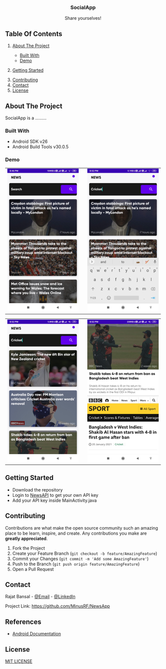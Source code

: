 
 <h3 align="center">SocialApp</h3>

  <p align="center">
    Share yourselves!
    <br />
  </p>
</p>




<!-- TABLE OF CONTENTS -->
Table Of Contents
-----------------

<show open="open">
<ol>
    <li>
      
<a href="#about-the-project">About The Project</a>
<ul>
        <li>
<a href="#built-with">Built With</a>
</li>
        <li>
<a href="#demo">Demo</a>
</li>
      </ul>
    </li>
    <li>
      
<a href="#getting-started">Getting Started</a>
</li>
    <li>
<a href="#contributing">Contributing</a>
</li> 
    <li>
<a href="#contact">Contact</a>
</li>
     <li>
<a href="#license">License</a>
</li>
  </ol>
</details>

<!-- ABOUT THE PROJECT -->
About The Project
-----------------

SocialApp is a .........

### Built With

-   Android SDK v26
-   Android Build Tools v30.0.5

### Demo
<table>
  <tr>
    <td valign="middle" ><img src="https://github.com/MinusRF/NewsApp/blob/master/Screenshot01.jpg" alt="Screenshot01" width="250"></td>
    <td valign="top" > </td>
    <td valign="middle"><img src="https://github.com/MinusRF/NewsApp/blob/master/Screenshot02.jpg" alt="Screenshot02" width="250"></td>
  </tr>
 </table>
 
 <table>
  <tr>
    <td valign="middle"><img src="https://github.com/MinusRF/NewsApp/blob/master/Screenshot03.jpg" alt="Screenshot03" width="250"></td>
    <td valign="top" > </td>
    <td valign="middle"><img src="https://github.com/MinusRF/NewsApp/blob/master/Screenshot04.jpg" alt="Screenshot04" width="250"></td>
  </tr>
 </table>

<!-- GETTING STARTED -->
Getting Started
---------------

- Download the repository
- Login to [NewsAPI](https://newsapi.org/) to get your own API key
- Add your API key inside MainActivity.java

<!-- CONTRIBUTING -->
Contributing
------------

Contributions are what make the open source community such an amazing
place to be learn, inspire, and create. Any contributions you make are
**greatly appreciated**.

1.  Fork the Project
2.  Create your Feature Branch
    (`git checkout -b feature/AmazingFeature`)
3.  Commit your Changes (`git commit -m 'Add some AmazingFeature'`)
4.  Push to the Branch (`git push origin feature/AmazingFeature`)
5.  Open a Pull Request

<!-- CONTACT -->
Contact
-------

Rajat Bansal - [@Email](rajatbansal16111998@gamil.com) -
[@LinkedIn](https://www.linkedin.com/in/rajat-bansal-829535170)

Project Link: <https://github.com/MinusRF/NewsApp>

References
----------

-   [Android Documentation](https://developer.android.com/docs)


License
-------

[MIT LICENSE](LICENSE)

